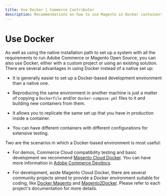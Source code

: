 ```yaml
---
title: Use Docker | Commerce Contributor
description: Recommendations on how to use Magento in Docker containers.
---
```


# Use Docker

As well as using the native installation path to set up a system with all the requirements to run Adobe Commerce or Magento Open Source, you can also use Docker, either with a custom project or using an existing solution. There are several advantages in using Docker instead of a native set up:

- It is generally easier to set up a Docker-based development environment than a native one.

- Reproducing the same environment in another machine is just a matter of copying a `Dockerfile` and/or `docker-compose.yml` files to it and building new containers from them.

- It allows you to replicate the same set up that you have in production inside a container. 

- You can have different containers with different configurations for extensive testing.

Two are the scenarios in which a Docker-based environment is most useful:

- For demos, Commerce Cloud compatibility testing and basic development we recommend [Magento Cloud Docker](https://github.com/magento/magento-cloud-docker). You can have more information in [Adobe Commerce Devdocs](https://devdocs.magento.com/cloud/docker/docker-development.html).

- For development, aside Magento Cloud Docker, there are several community projects aimed to provide a Docker environment suitable for coding, like [Docker Magento]( https://github.com/markshust/docker-magento) and [Magento2Docker](https://github.com/yvoronoy/magento2docker). Please refer to each project's documentation for more details.

